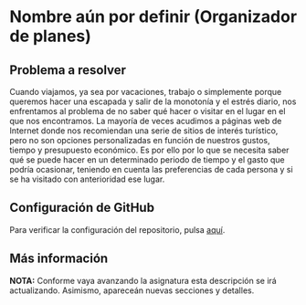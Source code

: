 # Nombre aún por definir (Organizador de planes)

## Problema a resolver
Cuando viajamos, ya sea por vacaciones, trabajo o simplemente porque queremos hacer una escapada y salir de la monotonía y el estrés diario, nos enfrentamos al problema de no saber qué hacer o visitar en el lugar en el que nos encontramos. La mayoría de veces acudimos a páginas web de Internet donde nos recomiendan una serie de sitios de interés turístico, pero no son opciones personalizadas en función de nuestros gustos, tiempo y presupuesto económico. Es por ello por lo que se necesita saber qué se puede hacer en un determinado periodo de tiempo y el gasto que podría ocasionar, teniendo en cuenta las preferencias de cada persona y si se ha visitado con anterioridad ese lugar.

## Configuración de GitHub
Para verificar la configuración del repositorio, pulsa [aquí](https://github.com/johnwaves/quickpath-taxi/blob/Objetivo-0/docs/git-config.png).

## Más información
**NOTA:** Conforme vaya avanzando la asignatura esta descripción se irá actualizando. Asimismo, apareceán nuevas secciones y detalles.

